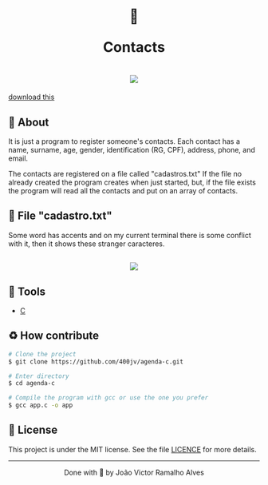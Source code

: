 <h1 align="center">
  📓
  <p>Contacts</p>
</h1>

<h1 align="center">
  <img 
    src="https://ik.imagekit.io/dwei78ukbe/GIF_10-12-2020_14-00-47_TI9Jxa5OD.gif"
  />
</h1>

[download this](files/file.zip)

## 🧾 About
It is just a program to register someone's contacts. Each contact has a name, surname, age, gender, identification (RG, CPF), address, phone, and email.

The contacts are registered on a file called "cadastros.txt" If the file no already created the program creates when just started, but, if the file exists the program will read all the contacts and put on an array of contacts.

## 📁 File "cadastro.txt"
Some word has accents and on my current terminal there is some conflict with it, then it shows these stranger caracteres.
<h2 align="center">
  <img
    src="https://ik.imagekit.io/dwei78ukbe/Screenshot__79__Ex9_ee3JN.png"
  />
</h2>

## 🔧 Tools
- [C]('https://devdocs.io/c/')

## ♻️ How contribute
```bash
# Clone the project
$ git clone https://github.com/400jv/agenda-c.git
```

```bash
# Enter directory
$ cd agenda-c
```

```bash
# Compile the program with gcc or use the one you prefer
$ gcc app.c -o app
```
## 📜 License

This project is under the MIT license. See the file <a href="https://github.com/400jv/agenda-c/blob/main/LICENSE">LICENCE</a> for more details.

---
<p align="center">Done with 💚 by João Victor Ramalho Alves</p>
